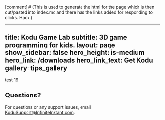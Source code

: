 
[comment] # (This is used to generate the html for the page which is then cut/pasted into index.md and there has the links added for responding to clicks.  Hack.)

---
title: Kodu Game Lab
subtitle: 3D game programming for kids.
layout: page
show_sidebar: false
hero_height: is-medium
hero_link: /downloads
hero_link_text: Get Kodu
gallery: tips_gallery
---

test 19

## Questions?
For questions or any support issues, email <KoduSupport@InfiniteInstant.com>.
 
